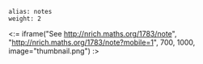 ````
alias: notes
weight: 2
````

<:= iframe("See http://nrich.maths.org/1783/note", "http://nrich.maths.org/1783/note?mobile=1", 700, 1000, image="thumbnail.png") :>